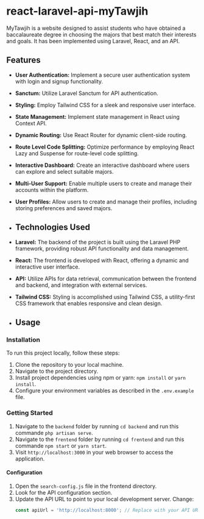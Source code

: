 # react-laravel-api-myTawjih
MyTawjih is a website designed to assist students who have obtained a baccalaureate degree in choosing the majors that best match their interests and goals. It has been implemented using Laravel, React, and an API.

## Features
- **User Authentication:** Implement a secure user authentication system with login and signup functionality.
- **Sanctum:** Utilize Laravel Sanctum for API authentication.
- **Styling:** Employ Tailwind CSS for a sleek and responsive user interface.
- **State Management:** Implement state management in React using Context API.
- **Dynamic Routing:** Use React Router for dynamic client-side routing.
- **Route Level Code Splitting:** Optimize performance by employing React Lazy and Suspense for route-level code splitting.
- **Interactive Dashboard:** Create an interactive dashboard where users can explore and select suitable majors.
- **Multi-User Support:** Enable multiple users to create and manage their accounts within the platform.
- **User Profiles:** Allow users to create and manage their profiles, including storing preferences and saved majors.

- ## Technologies Used

- **Laravel:** The backend of the project is built using the Laravel PHP framework, providing robust API functionality and data management.

- **React:** The frontend is developed with React, offering a dynamic and interactive user interface.

- **API:** Utilize APIs for data retrieval, communication between the frontend and backend, and integration with external services.

- **Tailwind CSS:** Styling is accomplished using Tailwind CSS, a utility-first CSS framework that enables responsive and clean design.


- ## Usage

### Installation

To run this project locally, follow these steps:

1. Clone the repository to your local machine.
2. Navigate to the project directory.
3. Install project dependencies using npm or yarn: `npm install` or `yarn install`.
4. Configure your environment variables as described in the `.env.example` file.

### Getting Started

1. Navigate to the `backend` folder by running `cd backend` and run this commande `php artisan serve`.
2. Navigate to the `frentend` folder by running `cd frentend` and run this commande  `npm start` or `yarn start`.
3. Visit `http://localhost:3000` in your web browser to access the application.

#### Configuration
1. Open the `search-config.js` file in the frontend directory.
2. Look for the API configuration section.
3. Update the API URL to point to your local development server. Change:
   ```javascript
   const apiUrl = 'http://localhost:8000'; // Replace with your API URL
